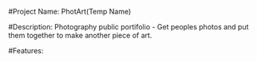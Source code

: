 #Project Name:
PhotArt(Temp Name)

#Description:
Photography public portifolio - Get peoples photos and put them together to make 
another piece of art.

#Features: